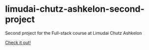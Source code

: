# limudai-chutz-ashkelon-second-project

Second project for the Full-stack course at Limudai Chutz Ashkelon

[Check it out!](https://crowsveldt.github.io/limudai-chutz-ashkelon-second-project/dist/)